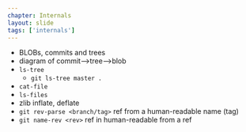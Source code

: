 ```yaml
---
chapter: Internals
layout: slide
tags: ['internals']
---
```



* BLOBs, commits and trees
* diagram of commit-->tree-->blob
* `ls-tree`
    * `git ls-tree master .`
* `cat-file`
* `ls-files`
* zlib inflate, deflate
* `git rev-parse <branch/tag>` ref from a human-readable name (tag)
* `git name-rev <rev>` ref in human-readable from a ref
